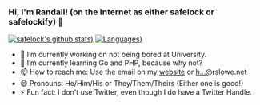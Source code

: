 ### Hi, I'm Randall! (on the Internet as either safelock or safelockify) 👋

<!--
**safelock/safelock** is a ✨ _special_ ✨ repository because its `README.md` (this file) appears on your GitHub profile.

Here are some ideas to get you started:

- 🔭 I’m currently working on ...
- 🌱 I’m currently learning ...
- 👯 I’m looking to collaborate on ...
- 🤔 I’m looking for help with ...
- 💬 Ask me about ...
- 📫 How to reach me: ...
- 😄 Pronouns: ...
- ⚡ Fun fact: ...
-->

[![safelock's github stats](https://github-readme-stats.vercel.app/api?username=safelock&count_private=true&show_icons=true&theme=tokyonight))]()
[![Languages](https://github-readme-stats.vercel.app/api/top-langs/?username=safelock&layout=compact&theme=tokyonight))]()

- 🔭 I’m currently working on not being bored at University.
- 🌱 I’m currently learning Go and PHP, because why not?
- 📫 How to reach me: Use the email on my [website](https://www.randalllowe.com/#contact) or [h...](https://assets.rslowe.net/mailhide/email.html?mailKey=CLv4J1oBxv4GwSmSe1uI)@rslowe.net
- 😄 Pronouns: He/Him/His or They/Them/Theirs (Either one is good!)
- ⚡ Fun fact: I don't use Twitter, even though I do have a Twitter Handle.
